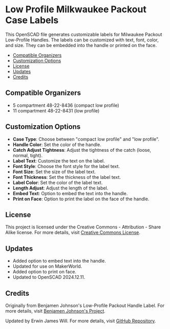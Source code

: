 # Low Profile Milkwaukee Packout Case Labels <!-- omit from toc -->

This OpenSCAD file generates customizable labels for Milwaukee Packout Low-Profile Handles. The labels can be customized with text, font, color, and size. They can be embedded into the handle or printed on the face.

- [Compatible Organizers](#compatible-organizers)
- [Customization Options](#customization-options)
- [License](#license)
- [Updates](#updates)
- [Credits](#credits)


## Compatible Organizers

- 5 compartment 48-22-8436 (compact low profile)
- 11 compartment 48-22-8431 (low profile)

## Customization Options

- **Case Type**: Choose between "compact low profile" and "low profile".
- **Handle Color**: Set the color of the handle.
- **Catch Adjust Tightness**: Adjust the tightness of the catch (loose, normal, tight).
- **Label Text**: Customize the text on the label.
- **Font Style**: Choose the font style for the label text.
- **Font Size**: Set the size of the label text.
- **Font Thickness**: Set the thickness of the label text.
- **Label Color**: Set the color of the label text.
- **Length Adjust**: Adjust the length of the label.
- **Embed Text**: Option to embed the text into the handle.
- **Print on Face**: Option to print the label on the face of the handle.

## License

This project is licensed under the Creative Commons - Attribution - Share Alike license. For more details, visit [Creative Commons License](https://creativecommons.org/licenses/by-sa/4.0/).

## Updates

- Added option to embed text into the handle.
- Updated for use on MakerWorld.
- Added option to print on face.
- Updated to OpenSCAD 2024.12.11.

## Credits

Originally from Benjamen Johnson's Low-Profile Packout Handle Label. For more details, visit [Benjamen Johnson's Project](https://3dprints.electronsmith.com/low-profile-packout-handle-labels/).

Updated by Erwin James Will. For more details, visit [GitHub Repository](https://github.com/ejwill/milwaukee-scad).